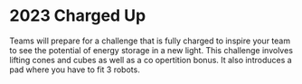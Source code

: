 # 2023 Charged Up
  Teams will prepare for a challenge that is fully charged to inspire your team to see the potential of energy storage in a new light. 
  This challenge involves lifting cones and cubes as well as a co opertition bonus. 
  It also introduces a pad where you have to fit 3 robots. 
